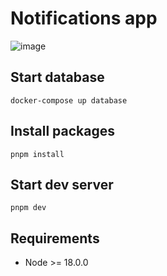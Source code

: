 # Notifications app

![image](https://github.com/dayanapanova/notifications-app/assets/67751911/bc32551e-a898-44fa-ad2a-5957173d2a10)


## Start database

```shell
docker-compose up database
```

## Install packages

```shell
pnpm install
```

## Start dev server

```shell
pnpm dev
```

## Requirements

- Node >= 18.0.0
